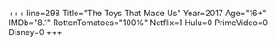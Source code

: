 +++
line=298
Title="The Toys That Made Us"
Year=2017
Age="16+"
IMDb="8.1"
RottenTomatoes="100%"
Netflix=1
Hulu=0
PrimeVideo=0
Disney=0
+++

